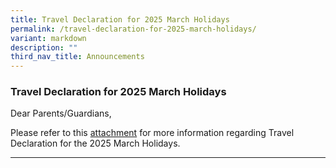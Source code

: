 ```yaml
---
title: Travel Declaration for 2025 March Holidays
permalink: /travel-declaration-for-2025-march-holidays/
variant: markdown
description: ""
third_nav_title: Announcements
---
```

### Travel Declaration for 2025 March Holidays

Dear Parents/Guardians,

Please refer to this [attachment](/files/Letters%20to%20Parents%20&amp;%20Guardians/SSS_Hardcopy_Ltr_to_Parents_n_Guardians_Not_Using_PG_2025_March_Holidays.pdf) for more information regarding Travel Declaration for the 2025 March Holidays. 

<hr>